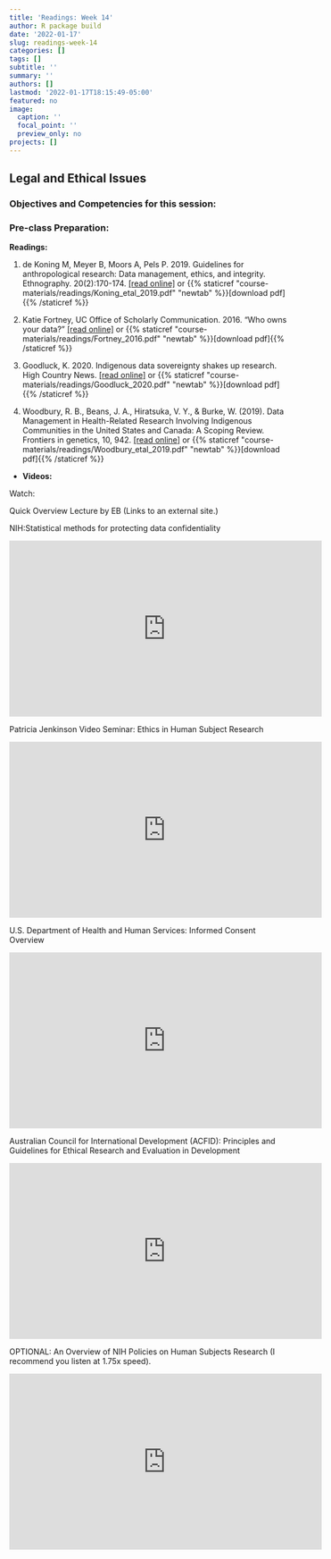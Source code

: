 ```yaml
---
title: 'Readings: Week 14'
author: R package build
date: '2022-01-17'
slug: readings-week-14
categories: []
tags: []
subtitle: ''
summary: ''
authors: []
lastmod: '2022-01-17T18:15:49-05:00'
featured: no
image:
  caption: ''
  focal_point: ''
  preview_only: no
projects: []
---
```



## Legal and Ethical Issues
 
### Objectives and Competencies for this session:


  
### Pre-class Preparation:
        
**Readings:** 

1.  de Koning M, Meyer B, Moors A, Pels P. 2019. Guidelines for anthropological research: Data management, ethics, and integrity. Ethnography. 20(2):170-174.  [[read online]](https://journals.sagepub.com/doi/10.1177/1466138119843312) or {{% staticref "course-materials/readings/Koning_etal_2019.pdf" "newtab" %}}[download pdf]{{% /staticref %}}

2.  Katie Fortney, UC Office of Scholarly Communication. 2016. “Who owns your data?”  [[read online]](https://uc3.cdlib.org/2016/09/08/who-owns-your-data/) or {{% staticref "course-materials/readings/Fortney_2016.pdf" "newtab" %}}[download pdf]{{% /staticref %}}

3. Goodluck, K. 2020. Indigenous data sovereignty shakes up research. High Country News. [[read online]](https://www.hcn.org/issues/52.11/indigenous-affairs-covid19-indigenous-data-sovereignty-shakes-up-research) or {{% staticref "course-materials/readings/Goodluck_2020.pdf" "newtab" %}}[download pdf]{{% /staticref %}}

4. Woodbury, R. B., Beans, J. A., Hiratsuka, V. Y., & Burke, W. (2019). Data Management in Health-Related Research Involving Indigenous Communities in the United States and Canada: A Scoping Review. Frontiers in genetics, 10, 942.  [[read online]](https://doi.org/10.3389/fgene.2019.00942) or {{% staticref "course-materials/readings/Woodbury_etal_2019.pdf" "newtab" %}}[download pdf]{{% /staticref %}}

* **Videos:** 

Watch: 

Quick Overview Lecture by EB (Links to an external site.)

NIH:Statistical methods for protecting data confidentiality

<iframe width="560" height="315" src="https://www.youtube.com/embed/3vN-6A2zbsk" title="YouTube video player" frameborder="0" allow="accelerometer; autoplay; clipboard-write; encrypted-media; gyroscope; picture-in-picture" allowfullscreen></iframe>


Patricia Jenkinson Video Seminar: Ethics in Human Subject Research

<iframe width="560" height="315" src="https://www.youtube.com/embed/e0uydNe4cQo" title="YouTube video player" frameborder="0" allow="accelerometer; autoplay; clipboard-write; encrypted-media; gyroscope; picture-in-picture" allowfullscreen></iframe>

 U.S. Department of Health and Human Services: Informed Consent Overview
 
 <iframe width="560" height="315" src="https://www.youtube.com/embed/Y7uI3sM9wtc" title="YouTube video player" frameborder="0" allow="accelerometer; autoplay; clipboard-write; encrypted-media; gyroscope; picture-in-picture" allowfullscreen></iframe>
 
 
Australian Council for International Development (ACFID): Principles and Guidelines for Ethical Research and Evaluation in Development

<iframe width="560" height="315" src="https://www.youtube.com/embed/ylkKCgEIMws" title="YouTube video player" frameborder="0" allow="accelerometer; autoplay; clipboard-write; encrypted-media; gyroscope; picture-in-picture" allowfullscreen></iframe>


OPTIONAL: An Overview of NIH Policies on Human Subjects Research (I recommend you listen at 1.75x speed).

<iframe width="560" height="315" src="https://www.youtube.com/embed/jPWxPgR-vww" title="YouTube video player" frameborder="0" allow="accelerometer; autoplay; clipboard-write; encrypted-media; gyroscope; picture-in-picture" allowfullscreen></iframe>
